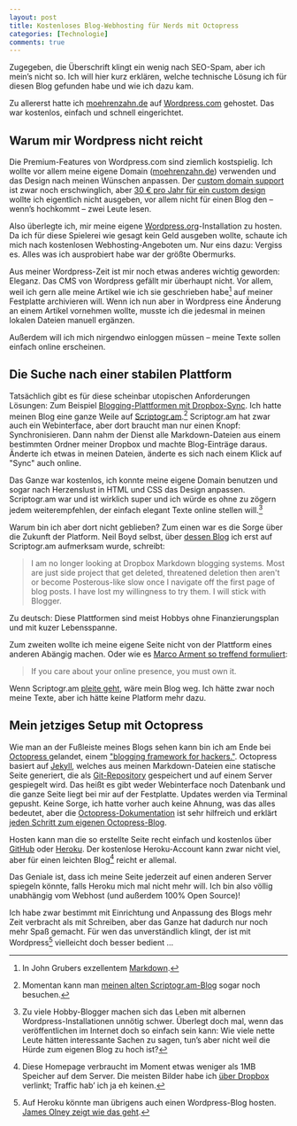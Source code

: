 ```yaml
---
layout: post
title: Kostenloses Blog-Webhosting für Nerds mit Octopress
categories: [Technologie]
comments: true
---
```


Zugegeben, die Überschrift klingt ein wenig nach SEO-Spam, aber ich mein’s nicht so. Ich will hier kurz erklären, welche technische Lösung ich für diesen Blog gefunden habe und wie ich dazu kam.
<!--more-->
Zu allererst hatte ich [moehrenzahn.de](http://moehrenzahn.de) auf [Wordpress.com](http://wordpress.com) gehostet. Das war kostenlos, einfach und schnell eingerichtet.

## Warum mir Wordpress nicht reicht

Die Premium-Features von Wordpress.com sind ziemlich kostspielig. Ich wollte vor allem meine eigene Domain ([moehrenzahn.de](http://moehrenzahn.de)) verwenden und das Design nach meinen Wünschen anpassen. Der [custom domain support](http://en.support.wordpress.com/domains/) ist zwar noch erschwinglich, aber [30 € pro Jahr für ein custom design](http://en.support.wordpress.com/custom-design/) wollte ich eigentlich nicht ausgeben, vor allem nicht für einen Blog den – wenn’s hochkommt – zwei Leute lesen.

Also überlegte ich, mir meine eigene [Wordpress.org](http://wordpress.org)-Installation zu hosten. Da ich für diese Spielerei wie gesagt kein Geld ausgeben wollte, schaute ich mich nach kostenlosen Webhosting-Angeboten um. Nur eins dazu: Vergiss es. Alles was ich ausprobiert habe war der größte Obermurks.

Aus meiner Wordpress-Zeit ist mir noch etwas anderes wichtig geworden: Eleganz. Das CMS von Wordpress gefällt mir überhaupt nicht. Vor allem, weil ich gern alle meine Artikel wie ich sie geschrieben habe[^2] auf meiner Festplatte archivieren will. Wenn ich nun aber in Wordpress eine Änderung an einem Artikel vornehmen wollte, musste ich die jedesmal in meinen lokalen Dateien manuell ergänzen.

Außerdem will ich mich nirgendwo einloggen müssen – meine Texte sollen einfach online erscheinen.

## Die Suche nach einer stabilen Plattform

Tatsächlich gibt es für diese scheinbar utopischen Anforderungen Lösungen: Zum Beispiel [Blogging-Plattformen mit Dropbox-Sync](http://www.fearofconfusion.com/2012/01/three-markdown-dropbox-bloggging.html). Ich hatte meinen Blog eine ganze Weile auf [Scriptogr.am](http://scriptogr.am).[^3] Scriptogr.am hat zwar auch ein Webinterface, aber dort braucht man nur einen Knopf: Synchronisieren. Dann nahm der Dienst alle Markdown-Dateien aus einem bestimmten Ordner meiner Dropbox und machte Blog-Einträge daraus. Änderte ich etwas in meinen Dateien, änderte es sich nach einem Klick auf "Sync" auch online.

Das Ganze war kostenlos, ich konnte meine eigene Domain benutzen und sogar nach Herzenslust in HTML und CSS das Design anpassen. Scriptogr.am war und ist wirklich super und ich würde es ohne zu zögern jedem weiterempfehlen, der einfach elegant Texte online stellen will.[^4]

Warum bin ich aber dort nicht geblieben? Zum einen war es die Sorge über die Zukunft der Platform. Neil Boyd selbst, über [dessen Blog](http://www.fearofconfusion.com/2012/01/three-markdown-dropbox-bloggging.html) ich erst auf Scriptogr.am aufmerksam wurde, schreibt:

> I am no longer looking at Dropbox Markdown blogging systems. Most are just side project that get deleted, threatened deletion then aren't or become Posterous-like slow once I navigate off the first page of blog posts. I have lost my willingness to try them. I will stick with Blogger.

Zu deutsch: Diese Plattformen sind meist Hobbys ohne Finanzierungsplan und mit kuzer Lebensspanne.

Zum zweiten wollte ich meine eigene Seite nicht von der Plattform eines anderen Abängig machen. Oder wie es [Marco Arment so treffend formuliert](http://www.marco.org/2011/07/11/own-your-identity):

> If you care about your online presence, you must own it.

Wenn Scriptogr.am [pleite geht](http://www.marco.org/2011/04/05/let-us-pay-for-this-service-so-it-wont-go-down), wäre mein Blog weg. Ich hätte zwar noch meine Texte, aber ich hätte keine Platform mehr dazu.

## Mein jetziges Setup mit Octopress

Wie man an der Fußleiste meines Blogs sehen kann bin ich am Ende bei [Octopress ](http://octopress.org) gelandet, einem ["blogging framework for hackers."](https://github.com/imathis/octopress/tree/master/plugins). Octopress basiert auf [Jekyll](http://jekyllrb.com), welches aus meinen Markdown-Dateien eine statische Seite generiert, die als [Git-Repository](https://github.com) gespeichert und auf einem Server gespiegelt wird. Das heißt es gibt weder Webinterface noch Datenbank und die ganze Seite liegt bei mir auf der Festplatte. Updates werden via Terminal gepusht. Keine Sorge, ich hatte vorher auch keine Ahnung, was das alles bedeutet, aber die [Octopress-Dokumentation](http://octopress.org/docs/) ist sehr hilfreich und erklärt [jeden Schritt zum eigenen Octopress-Blog](http://octopress.org/docs/setup/).

Hosten kann man die so erstellte Seite recht einfach und kostenlos über [GitHub](http://octopress.org/docs/deploying/github) oder [Heroku](http://octopress.org/docs/deploying/heroku). Der kostenlose Heroku-Account kann zwar nicht viel, aber für einen leichten Blog[^5] reicht er allemal.

Das Geniale ist, dass ich meine Seite jederzeit auf einen anderen Server spiegeln könnte, falls Heroku mich mal nicht mehr will. Ich bin also völlig unabhängig vom Webhost (und außerdem 100% Open Source)!

Ich habe zwar bestimmt mit Einrichtung und Anpassung des Blogs mehr Zeit verbracht als mit Schreiben, aber das Ganze hat dadurch nur noch mehr Spaß gemacht. Für wen das unverständlich klingt, der ist mit Wordpress[^6] vielleicht doch besser bedient …

[^2]: In John Grubers exzellentem [Markdown](http://daringfireball.net/projects/markdown/).

[^3]: Momentan kann man [meinen alten Scriptogr.am-Blog](http://scriptogr.am/moehrenzahn) sogar noch besuchen.

[^4]: Zu viele Hobby-Blogger machen sich das Leben mit albernen Wordpress-Installationen unnötig schwer. Überlegt doch mal, wenn das veröffentlichen im Internet doch so einfach sein kann: Wie viele nette Leute hätten interessante Sachen zu sagen, tun’s aber nicht weil die Hürde zum eigenen Blog zu hoch ist?

[^5]: Diese Homepage verbraucht im Moment etwas weniger als 1MB Speicher auf dem Server. Die meisten Bilder habe ich [über Dropbox](http://db.tt/4Qy3oFEa) verlinkt; Traffic hab’ ich ja eh keinen. 

[^6]: Auf Heroku könnte man übrigens auch einen Wordpress-Blog hosten. [James Olney zeigt wie das geht](http://blog.webjames.co.uk/hosting-a-wordpress-blog-on-heroku-with-the-svbtle-theme-for-free/201/).